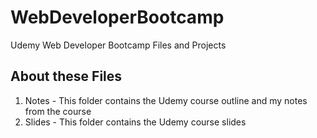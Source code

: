 # WebDeveloperBootcamp
Udemy Web Developer Bootcamp Files and Projects

## About these Files
1. Notes - This folder contains the Udemy course outline and my notes from the course
1. Slides - This folder contains the Udemy course slides
